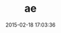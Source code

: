 ---
layout: post
title:  "ae"
repo:   "rubyworks/ae"
date:   2015-02-18 17:03:36
gemurl: http://rubyworks.github.com/ae
---